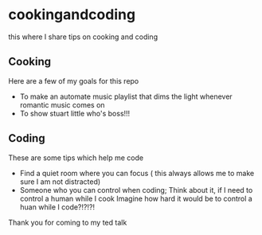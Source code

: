 # cookingandcoding
this where I share tips on cooking and coding

## Cooking 
Here are a few of my goals for this repo
- To make an automate music playlist that dims the light whenever romantic music comes on 
- To show stuart little who's boss!!!

## Coding
These are some tips which help me code
- Find a quiet room where you can focus ( this always allows me to make sure I am not distracted)
- Someone who you can control when coding; Think about it, if I need to control a human while I cook Imagine how hard it would be to control a huan while I code?!?!?!

Thank you for coming to my ted talk 
